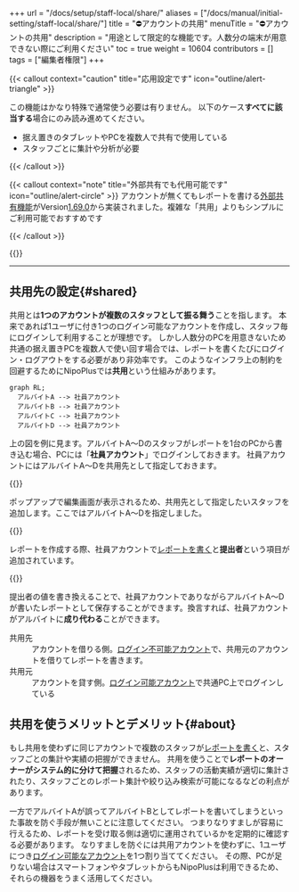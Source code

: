 +++
url = "/docs/setup/staff-local/share/"
aliases = ["/docs/manual/initial-setting/staff-local/share/"]
title = "⛔アカウントの共用"
menuTitle = "⛔アカウントの共用"
description = "用途として限定的な機能です。人数分の端末が用意できない際にご利用ください"
toc = true
weight = 10604
contributors = []
tags = ["編集者権限"]
+++

{{< callout context="caution" title="応用設定です" icon="outline/alert-triangle" >}}

この機能はかなり特殊で通常使う必要は有りません。
以下のケース**すべてに該当する**場合にのみ読み進めてください。

- 据え置きのタブレットやPCを複数人で共有で使用している
- スタッフごとに集計や分析が必要

{{< /callout >}}

{{< callout context="note" title="外部共有でも代用可能です" icon="outline/alert-circle" >}}
アカウントが無くてもレポートを書ける[外部共有機能](/docs/manual/write-report/outside/)がVersion[1.69.0](/docs/system/release-note/#vp1_69_0)から実装されました。複雑な「共用」よりもシンプルにご利用可能でおすすめです

{{< /callout >}}

{{<nextBlog>}}

---

## 共用先の設定{#shared}

共用とは**1つのアカウントが複数のスタッフとして振る舞う**ことを指します。
本来であれば1ユーザに付き1つのログイン可能なアカウントを作成し、スタッフ毎にログインして利用することが理想です。
しかし人数分のPCを用意きないため共通の据え置きPCを複数人で使い回す場合では、レポートを書くたびにログイン・ログアウトをする必要があり非効率です。
このようなインフラ上の制約を回避するためにNipoPlusでは**共用**という仕組みがあります。

```kroki {type=mermaid}
graph RL;
  アルバイトA --> 社員アカウント
  アルバイトB --> 社員アカウント
  アルバイトC --> 社員アカウント
  アルバイトD --> 社員アカウント
```

上の図を例に見ます。アルバイトA〜Dのスタッフがレポートを1台のPCから書き込む場合、PCには「**社員アカウント**」でログインしておきます。
社員アカウントにはアルバイトA〜Dを共用先として指定しておきます。

{{<iTablet filename="img/shared" msg="共用の列は非表示のため表示項目から追加する必要があります"  alice="ok">}}

ポップアップで編集画面が表示されるため、共用先として指定したいスタッフを追加します。ここではアルバイトA〜Dを指定しました。

{{<iTablet filename="img/sharedSetting" msg="共用先に追加したいスタッフを一覧から追加します"  alice="ok">}}

レポートを作成する際、社員アカウントで[レポートを書く](/docs/manual/write-report/write/)と**提出者**という項目が追加されています。

{{<iTablet filename="img/writeReport" msg="社員アカウントでアルバイトA〜Dのレポートを書くことができるよ。これが共用の効果です"  alice="ok">}}

提出者の値を書き換えることで、社員アカウントでありながらアルバイトA〜Dが書いたレポートとして保存することができます。換言すれば、社員アカウントがアルバイトに**成り代わる**ことができます。

<dl class="basic">
  <dt>共用先</dt>
  <dd>アカウントを借りる側。<a href="/docs/setup/staff-global/make/">ログイン不可能アカウント</a>で、共用元のアカウントを借りてレポートを書きます。</dd>
  <dt>共用元</dt>
  <dd>アカウントを貸す側。<a href="/docs/setup/staff-global/make/">ログイン可能アカウント</a>で共通PC上でログインしている</dd>
</dl>

## 共用を使うメリットとデメリット{#about}

もし共用を使わずに同じアカウントで複数のスタッフが[レポートを書く](/docs/manual/write-report/write/)と、スタッフごとの集計や実績の把握ができません。
共用を使うことで**レポートのオーナーがシステム的に分けて把握**されるため、スタッフの活動実績が適切に集計されたり、スタッフごとのレポート集計や絞り込み検索が可能になるなどの利点があります。

一方でアルバイトAが誤ってアルバイトBとしてレポートを書いてしまうといった事故を防ぐ手段が無いことに注意してください。
つまりなりすましが容易に行えるため、レポートを受け取る側は適切に運用されているかを定期的に確認する必要があります。
なりすましを防ぐには共用アカウントを使わずに、1ユーザにつき[ログイン可能なアカウント](/docs/setup/staff-global/make/)を1つ割り当ててください。
その際、PCが足りない場合はスマートフォンやタブレットからもNipoPlusは利用できるため、それらの機器をうまく活用してください。
